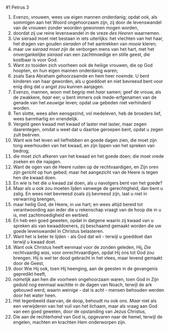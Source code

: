 #1 Petrus 3
1. Evenzo, vrouwen, wees uw eigen mannen onderdanig; opdat ook, als sommigen aan het Woord ongehoorzaam zijn, zij door de levenswandel van de vrouwen zonder woorden gewonnen mogen worden,
2. doordat zij uw reine levenswandel in de vreze *des Heeren* waarnemen.
3. Uw sieraad moet niet bestaan in iets uiterlijks: het vlechten van het haar, het dragen van gouden *sieraden* of het aantrekken van *mooie* kleren;
4. maar *uw sieraad moet zijn* de verborgen mens van het hart, met het onvergankelijke *sieraad* van een zachtmoedige en stille geest, die kostbaar is voor God.
5. Want zo tooiden zich voorheen ook de heilige vrouwen, die op God hoopten, en hun eigen mannen onderdanig waren;
6. zoals Sara Abraham gehoorzaamde en hem heer noemde. U bent kinderen van haar geworden, als u goeddoet en niet bevreesd bent voor enig ding dat *u* angst zou kunnen aanjagen.
7. Evenzo, mannen, woon met begrip met *haar* samen; geef de vrouw, als de zwakkere, *haar* eer; u bent immers ook mede-erfgenamen van de genade van het *eeuwige* leven; opdat uw gebeden niet verhinderd worden.
8. Ten slotte, wees allen eensgezind, vol medeleven, heb de broeders lief, wees barmhartig en vriendelijk.
9. Vergeld geen kwaad met kwaad of laster met laster, maar zegen daarentegen, omdat u weet dat u daartoe geroepen bent, opdat u zegen zult beërven.
10. Want wie het leven wil liefhebben en goede dagen zien, die moet zijn tong weerhouden van het kwaad, en zijn lippen van het spreken van bedrog;
11. die moet zich afkeren van het kwaad en het goede doen; die moet vrede zoeken en die najagen.
12. Want de ogen van de Heere rusten op de rechtvaardigen, en Zijn oren *zijn gericht* op hun gebed; maar het aangezicht van de Heere is tegen hen die kwaad doen.
13. En wie is het die u kwaad zal doen, als u navolgers bent van het goede?
14. Maar als u ook zou moeten lijden vanwege de gerechtigheid, dan bent u zalig. En wees niet bevreesd zoals zij bevreesd zijn, laat u niet in verwarring brengen,
15. maar heilig God, de Heere, in uw hart; en wees altijd bereid tot verantwoording aan ieder die u rekenschap vraagt van de hoop die in u is, met zachtmoedigheid en eerbied.
16. En heb een goed geweten, opdat in datgene waarin zij kwaad van u spreken als van kwaaddoeners, zij beschaamd gemaakt worden die uw goede levenswandel in Christus belasteren.
17. Want het is beter te lijden - als God dat wil - terwijl u goeddoet dan terwijl u kwaad doet.
18. Want ook Christus heeft eenmaal voor de zonden geleden, Hij, *Die* rechtvaardig *was*, voor onrechtvaardigen, opdat Hij ons tot God zou brengen. Hij is wel ter dood gebracht in het vlees, maar levend gemaakt door de Geest,
19. door Wie Hij ook, toen Hij heenging, aan de geesten in de gevangenis gepredikt heeft,
20. *namelijk* aan hen die voorheen ongehoorzaam waren, toen God in Zijn geduld *nog* eenmaal wachtte in de dagen van Noach, terwijl de ark gebouwd werd, waarin weinige - dat is acht - mensen behouden werden door het water heen.
21. Het tegenbeeld daarvan, de doop, behoudt nu ook ons. *Maar* niet als een verwijderen van het vuil van het lichaam, maar als vraag aan God van een goed geweten, door de opstanding van Jezus Christus,
22. Die aan de rechter*hand* van God is, opgevaren naar de hemel, terwijl de engelen, machten en krachten Hem onderworpen zijn.
